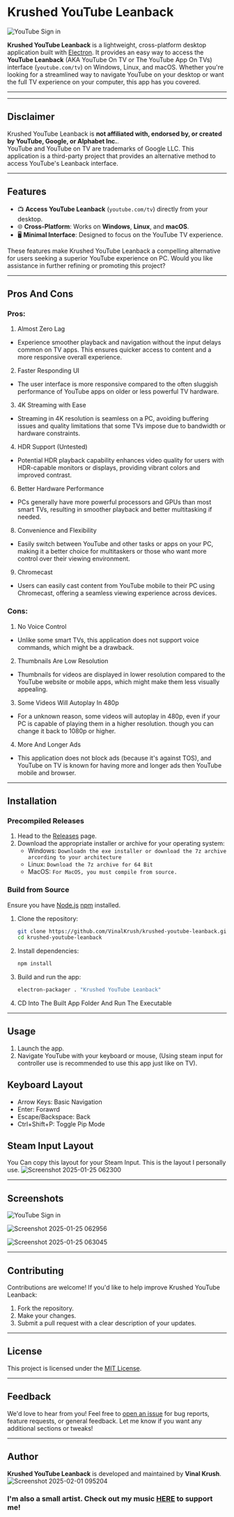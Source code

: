 # Krushed YouTube Leanback

![YouTube Sign in](https://github.com/user-attachments/assets/de7c4746-bcb5-466c-b22d-bb018350eaf8)

**Krushed YouTube Leanback** is a lightweight, cross-platform desktop application built with [Electron](https://www.electronjs.org/). It provides an easy way to access the **YouTube Leanback** (AKA YouTube On TV or The YouTube App On TVs) interface (`youtube.com/tv`) on Windows, Linux, and macOS. Whether you're looking for a streamlined way to navigate YouTube on your desktop or want the full TV experience on your computer, this app has you covered.

---

---

## Disclaimer

Krushed YouTube Leanback is **not affiliated with, endorsed by, or created by YouTube, Google, or Alphabet Inc.**.  
YouTube and YouTube on TV are trademarks of Google LLC. This application is a third-party project that provides an alternative method to access YouTube's Leanback interface.

---

## Features

- 📺 **Access YouTube Leanback** (`youtube.com/tv`) directly from your desktop.
- 🌐 **Cross-Platform**: Works on **Windows**, **Linux**, and **macOS**.
- 🖥️ **Minimal Interface**: Designed to focus on the YouTube TV experience.

These features make Krushed YouTube Leanback a compelling alternative for users seeking a superior YouTube experience on PC. Would you like assistance in further refining or promoting this project?

---

## Pros And Cons

### Pros:

1. Almost Zero Lag

- Experience smoother playback and navigation without the input delays common on TV apps. This ensures quicker access to content and a more responsive overall experience.

2. Faster Responding UI

- The user interface is more responsive compared to the often sluggish performance of YouTube apps on older or less powerful TV hardware.

3. 4K Streaming with Ease

- Streaming in 4K resolution is seamless on a PC, avoiding buffering issues and quality limitations that some TVs impose due to bandwidth or hardware constraints.

4. HDR Support (Untested)

- Potential HDR playback capability enhances video quality for users with HDR-capable monitors or displays, providing vibrant colors and improved contrast.

6. Better Hardware Performance

- PCs generally have more powerful processors and GPUs than most smart TVs, resulting in smoother playback and better multitasking if needed.

8. Convenience and Flexibility

- Easily switch between YouTube and other tasks or apps on your PC, making it a better choice for multitaskers or those who want more control over their viewing environment.

9.  Chromecast

- Users can easily cast content from YouTube mobile to their PC using Chromecast, offering a seamless viewing experience across devices.

### Cons:

1. No Voice Control

- Unlike some smart TVs, this application does not support voice commands, which might be a drawback.

2. Thumbnails Are Low Resolution

- Thumbnails for videos are displayed in lower resolution compared to the YouTube website or mobile apps, which might make them less visually appealing.

3. Some Videos Will Autoplay In 480p

- For a unknown reason, some videos will autoplay in 480p, even if your PC is capable of playing them in a higher resolution. though you can change it back to 1080p or higher.

4. More And Longer Ads

- This application does not block ads (because it's against TOS), and YouTube on TV is known for having more and longer ads then YouTube mobile and browser.

---

## Installation

### Precompiled Releases

1. Head to the [Releases](https://github.com/VinalKrush/krushed-youtube-leanback/releases) page.
2. Download the appropriate installer or archive for your operating system:
   - Windows:
     `Downloadn the exe installer or download the 7z archive arcording to your architecture`
   - Linux:
     `Download the 7z archive for 64 Bit`
   - MacOS:
     `For MacOS, you must compile from source.`

### Build from Source

Ensure you have [Node.js](https://nodejs.org/) [npm](https://www.npmjs.com/) installed.

1. Clone the repository:
   ```bash
   git clone https://github.com/VinalKrush/krushed-youtube-leanback.git
   cd krushed-youtube-leanback
   ```
2. Install dependencies:
   ```bash
   npm install
   ```
3. Build and run the app:
   ```bash
   electron-packager . "Krushed YouTube Leanback"
   ```
4. CD Into The Built App Folder And Run The Executable

---

## Usage

1. Launch the app.
2. Navigate YouTube with your keyboard or mouse, (Using steam input for controller use is recommended to use this app just like on TV).

## Keyboard Layout

- Arrow Keys: Basic Navigation
- Enter: Forawrd
- Escape/Backspace: Back
- Ctrl+Shift+P: Toggle Pip Mode

## Steam Input Layout

You Can copy this layout for your Steam Input. This is the layout I personally use.
![Screenshot 2025-01-25 062300](https://github.com/user-attachments/assets/8d18997f-0899-44df-bdf2-0fefff0399dd)

---

## Screenshots

![YouTube Sign in](https://github.com/user-attachments/assets/de7c4746-bcb5-466c-b22d-bb018350eaf8)

![Screenshot 2025-01-25 062956](https://github.com/user-attachments/assets/4d3e3862-55b8-4cd0-a8c0-8e18afb38be4)

![Screenshot 2025-01-25 063045](https://github.com/user-attachments/assets/d26bdb7f-6ce7-4bd5-8a30-6181c14332fe)

---

## Contributing

Contributions are welcome! If you'd like to help improve Krushed YouTube Leanback:

1. Fork the repository.
2. Make your changes.
3. Submit a pull request with a clear description of your updates.

---

## License

This project is licensed under the [MIT License](LICENSE).

---

## Feedback

We'd love to hear from you! Feel free to [open an issue](https://github.com/VinalKrush/krushed-youtube-leanback/issues) for bug reports, feature requests, or general feedback.
Let me know if you want any additional sections or tweaks!

---

## Author

**Krushed YouTube Leanback** is developed and maintained by **Vinal Krush**.
![Screenshot 2025-02-01 095204](https://github.com/user-attachments/assets/42052c71-2141-4322-9e93-a6e9237378aa)

### I'm also a small artist. Check out my music [HERE](https://www.youtube.com/@VinalKrush) to support me!
